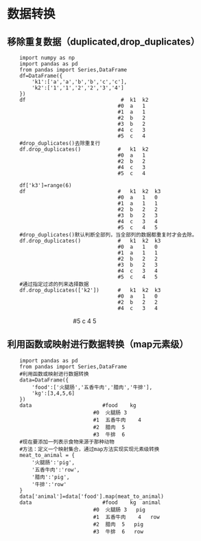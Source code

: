 # 数据转换
## 移除重复数据（duplicated,drop_duplicates）

        import numpy as np
        import pandas as pd
        from pandas import Series,DataFrame
        df=DataFrame({
            'k1':['a','a','b','b','c','c'],
            'k2':['1','1','2','2','3','4']
        })
        df                               #	k1	k2
                                        #0	a	1
                                        #1	a	1
                                        #2	b	2
                                        #3	b	2
                                        #4	c	3
                                        #5	c	4
        #drop_duplicates()去除重复行
        df.drop_duplicates()            #	k1	k2
                                        #0	a	1
                                        #2	b	2
                                        #4	c	3
                                        #5	c	4

        df['k3']=range(6)
        df                              #	k1	k2	k3
                                        #0	a	1	0
                                        #1	a	1	1
                                        #2	b	2	2
                                        #3	b	2	3
                                        #4	c	3	4
                                        #5	c	4	5
        #drop_duplicates()默认判断全部列，当全部列的数据都重复时才会去除。
        df.drop_duplicates()            #	k1	k2	k3
                                        #0	a	1	0
                                        #1	a	1	1
                                        #2	b	2	2
                                        #3	b	2	3
                                        #4	c	3	4
                                        #5	c	4	5
        #通过指定过滤的列来选择数据
        df.drop_duplicates(['k2'])      #   k1	k2	k3
                                        #0	a	1	0
                                        #2	b	2	2
                                        #4	c	3	4
                                        #5	c	4	5
## 利用函数或映射进行数据转换（map元素级）

        import pandas as pd
        from pandas import Series,DataFrame
        #利用函数或映射进行数据转换
        data=DataFrame({
            'food':['火腿肠','五香牛肉','腊肉','牛排'],
            'kg':[3,4,5,6]
        })
        data                       #food	kg
                                #0	火腿肠	3
                                #1	五香牛肉	4
                                #2	腊肉	5
                                #3	牛排	6
        #现在要添加一列表示食物来源于那种动物
        #方法：定义一个映射集合，通过map方法实现实现元素级转换
        meat_to_animal = {
            '火腿肠':'pig',
            '五香牛肉':'row',
            '腊肉':'pig',
            '牛排':'row'
        }
        data['animal']=data['food'].map(meat_to_animal)
        data                       #food	kg	animal
                                #0	火腿肠	3	pig
                                #1	五香牛肉	4	row
                                #2	腊肉	5	pig
                                #3	牛排	6	row
